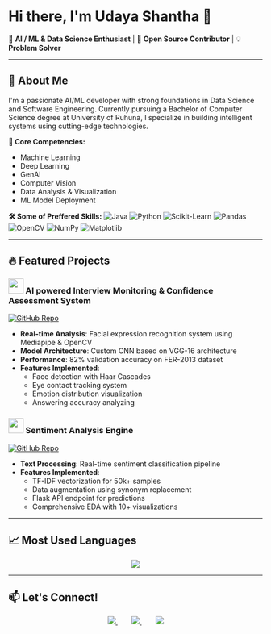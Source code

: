# Hi there, I'm Udaya Shantha 👋

🔭 **AI / ML & Data Science Enthusiast** | 🌱 **Open Source Contributor** | 💡 **Problem Solver**

---

## 🚀 About Me

I'm a passionate AI/ML developer with strong foundations in Data Science and Software Engineering. Currently pursuing a Bachelor of Computer Science degree at University of Ruhuna, I specialize in building intelligent systems using cutting-edge technologies.

**🧠 Core Competencies:**
- Machine Learning
- Deep Learning
- GenAI
- Computer Vision
- Data Analysis & Visualization
- ML Model Deployment

**🛠️ Some of Preffered Skills:**
![Java](https://img.shields.io/badge/Java-007396?style=flat&logo=openjdk&logoColor=white)
![Python](https://img.shields.io/badge/Python-3776AB?style=flat&logo=python&logoColor=white)
![Scikit-Learn](https://img.shields.io/badge/scikit_learn-F7931E?style=flat&logo=scikit-learn&logoColor=white)
![Pandas](https://img.shields.io/badge/Pandas-2C2D72?style=flat&logo=pandas&logoColor=white)
![OpenCV](https://img.shields.io/badge/OpenCV-27338e?style=flat&logo=opencv&logoColor=white)
![NumPy](https://img.shields.io/badge/NumPy-013243?style=flat&logo=numpy&logoColor=white)
![Matplotlib](https://img.shields.io/badge/Matplotlib-11557C?style=flat&logo=Matplotlib&logoColor=white)

---

## 🔥 Featured Projects

### <img src="https://img.icons8.com/color/48/000000/artificial-intelligence.png" width="30"/> AI powered Interview Monitoring & Confidence Assessment System

[![GitHub Repo](https://img.shields.io/badge/Explore%20Repo-8A2BE2?style=for-the-badge&logo=github&logoColor=white)](https://github.com/UdayaShantha/Interview-Monitoring_system)

- **Real-time Analysis**: Facial expression recognition system using Mediapipe & OpenCV
- **Model Architecture**: Custom CNN based on VGG-16 architecture
- **Performance**: 82% validation accuracy on FER-2013 dataset
- **Features Implemented**:
  - Face detection with Haar Cascades
  - Eye contact tracking system
  - Emotion distribution visualization
  - Answering accuracy analyzing 

### <img src="https://img.icons8.com/color/48/000000/neutral-trading.png" width="30"/> Sentiment Analysis Engine

[![GitHub Repo](https://img.shields.io/badge/Explore%20Repo-32CD32?style=for-the-badge&logo=github&logoColor=white)](https://github.com/UdayaShantha/Sentiment-analysis)

- **Text Processing**: Real-time sentiment classification pipeline
- **Features Implemented**:
  - TF-IDF vectorization for 50k+ samples
  - Data augmentation using synonym replacement
  - Flask API endpoint for predictions
  - Comprehensive EDA with 10+ visualizations

---

## 📈 Most Used Languages

<p align="center">
  <a href="https://github.com/UdayaShantha">
    <img src="https://github-readme-stats.vercel.app/api/top-langs/?username=UdayaShantha&layout=compact&theme=radical">
  </a>
</p>

---

## 📫 Let's Connect!
<p align="center">
  <a href="https://www.linkedin.com/in/udaya-shantha-525924244/">
    <img src="https://img.shields.io/badge/LinkedIn-0077B5?style=for-the-badge&logo=linkedin&logoColor=white">
  </a>
  &nbsp;&nbsp;&nbsp;&nbsp;&nbsp;&nbsp;
  <a href="mailto:udayashanaka42@gmail.com">
    <img src="https://img.shields.io/badge/Gmail-D14836?style=for-the-badge&logo=gmail&logoColor=white">
  </a>
  &nbsp;&nbsp;&nbsp;&nbsp;&nbsp;&nbsp;
  <a href="https://discord.com/users/1313330701742899273" target="_blank">
    <img src="https://img.shields.io/badge/Discord-5865F2?style=for-the-badge&logo=discord&logoColor=white">
</a>

</p>

  
